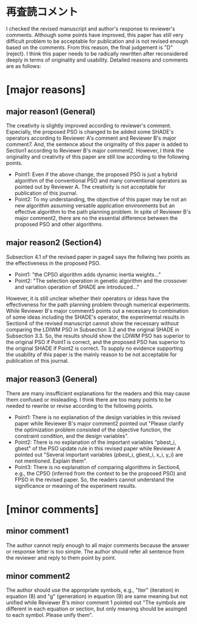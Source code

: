 # 再査読コメント
I checked the revised manuscript and author's response to reviewer's comments.
Although some points have improved, this paper has still very difficult problem to be acceptable for publication and is not revised enough based on the comments.
From this reason, the final judgement is "D" (reject).
I think this paper needs to be radically rewritten after reconsidered deeply in terms of originality and usability.
Detailed reasons and comments are as follows: 


# [major reasons]
## major reason1 (General)
The creativity is slightly improved according to reviewer's comment. 
Especially, the proposed PSO is changed to be added some SHADE's operators according to Reviewer A's comment and Reviewer B's major comment7.
And, the sentence about the originality of this paper is added to Section1 according to Reviewer B's major comment2.
However, I think the originality and creativity of this paper are still low according to the following points.
- Point1: Even if the above change, the proposed PSO is just a hybrid algorithm of the conventional PSO and many conventional operators as pointed out by Reviewer A. The creativity is not acceptable for publication of this journal.
- Point2: To my understanding, the objective of this paper may be not an new algorithm assuming versatile application environments but an effective algorithm to the path planning problem. In spite of Reviewer B's major comment2, there are no the essential difference between the proposed PSO and other algorithms.


## major reason2 (Section4)
Subsection 4.1 of the revised paper in page4 says the follwing two points as the effectiveness in the proposed PSO.
- Point1: "the CPSO algorithm adds dynamic inertia weights..."
- Point2: "The selection operation in genetic algorithm and the crossover and variation operation of SHADE are introduced..." 

However, it is still unclear whether their operators or ideas have the effectiveness for the path planning problem through numerical experiments.
While Reviewer B's major comment5 points out a necessary to combination of some ideas including the SHADE's operator, the experimental results in Section4 of the revised manuscript cannot show the necessary without comparing the LDIWM PSO in Subsection 3.2 and the original SHADE in Subsection 3.3.
So, the results should show the LDIWM PSO has superior to the original PSO if Point1 is correct, and the proposed PSO has superior to the original SHADE if Point2 is correct.
To supply no evidence supporting the usability of this paper is the mainly reason to be not acceptable for publication of this journal.


## major reason3 (General)
There are many insufficient explanations for the readers and this may cause them confused or misleading. I think there are too many points to be needed to rewrite or revise according to the following points.
- Point1: There is no explanation of the design variables in this revised paper while Reviewer B's major comment2 pointed out "Please clarify the optimization problem consisted of the objective function, the constraint condition, and the design variables". 
- Point2: There is no explanation of the important variables "pbest_i, gbest" of the PSO update rule in this revised paper while Reviewer A pointed out "Several important variables (pbest_i, gbest_i, x_i, y_i) are not mentioned. Explain them".
- Point3: There is no explanation of comparing algorithms in Section4, e.g., the CPSO (inferred from the context to be the proposed PSO) and FPSO in the revised paper. So, the readers cannot understand the significance or meaning of the experiment results.



# [minor comments]
## minor comment1
The author cannot reply enough to all major comments because the answer or response letter is too simple. The author should refer all sentence from the reviewer and reply to them point by point. 

## minor comment2
The author should use the appropriate symbols, e.g., "Iter" (iteration) in equation (8) and "g" (generation) in equation (9) are same meaning but not unified while Reviewer B's minor comment 1 pointed out "The symbols are different in each equation or section, but only meaning should be assinged to each symbol. Please unify them". 
